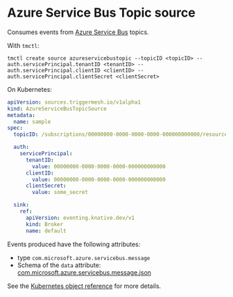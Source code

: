 # Azure Service Bus Topic source

Consumes events from [Azure Service Bus](https://learn.microsoft.com/en-us/azure/service-bus-messaging/service-bus-messaging-overview) topics.

With `tmctl`:

```
tmctl create source azureservicebustopic --topicID <topicID> --auth.servicePrincipal.tenantID <tenantID> --auth.servicePrincipal.clientID <clientID> --auth.servicePrincipal.clientSecret <clientSecret>
```

On Kubernetes:

```yaml
apiVersion: sources.triggermesh.io/v1alpha1
kind: AzureServiceBusTopicSource
metadata:
  name: sample
spec:
  topicID: /subscriptions/00000000-0000-0000-0000-000000000000/resourceGroups/MyGroup/providers/Microsoft.ServiceBus/namespaces/MyNamespace/topics/MyTopic

  auth:
    servicePrincipal:
      tenantID:
        value: 00000000-0000-0000-0000-000000000000
      clientID:
        value: 00000000-0000-0000-0000-000000000000
      clientSecret:
        value: some_secret

  sink:
    ref:
      apiVersion: eventing.knative.dev/v1
      kind: Broker
      name: default
```

Events produced have the following attributes:

* type `com.microsoft.azure.servicebus.message`
* Schema of the `data` attribute: [com.microsoft.azure.servicebus.message.json](https://raw.githubusercontent.com/triggermesh/triggermesh/main/schemas/com.microsoft.azure.servicebus.message.json)

See the [Kubernetes object reference](../../reference/sources/#sources.triggermesh.io/v1alpha1.AzureServiceBusTopicSource) for more details.
